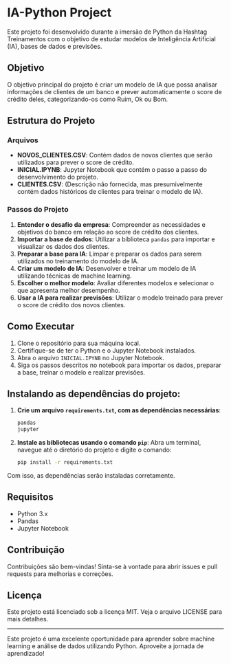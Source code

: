 # IA-Python Project

Este projeto foi desenvolvido durante a imersão de Python da Hashtag Treinamentos com o objetivo de estudar modelos de Inteligência Artificial (IA), bases de dados e previsões.

## Objetivo

O objetivo principal do projeto é criar um modelo de IA que possa analisar informações de clientes de um banco e prever automaticamente o score de crédito deles, categorizando-os como Ruim, Ok ou Bom.

## Estrutura do Projeto

### Arquivos

- **NOVOS_CLIENTES.CSV**: Contém dados de novos clientes que serão utilizados para prever o score de crédito.
- **INICIAL.IPYNB**: Jupyter Notebook que contém o passo a passo do desenvolvimento do projeto.
- **CLIENTES.CSV**: (Descrição não fornecida, mas presumivelmente contém dados históricos de clientes para treinar o modelo de IA).

### Passos do Projeto

1. **Entender o desafio da empresa**: Compreender as necessidades e objetivos do banco em relação ao score de crédito dos clientes.
2. **Importar a base de dados**: Utilizar a biblioteca `pandas` para importar e visualizar os dados dos clientes.
3. **Preparar a base para IA**: Limpar e preparar os dados para serem utilizados no treinamento do modelo de IA.
4. **Criar um modelo de IA**: Desenvolver e treinar um modelo de IA utilizando técnicas de machine learning.
5. **Escolher o melhor modelo**: Avaliar diferentes modelos e selecionar o que apresenta melhor desempenho.
6. **Usar a IA para realizar previsões**: Utilizar o modelo treinado para prever o score de crédito dos novos clientes.

## Como Executar

1. Clone o repositório para sua máquina local.
2. Certifique-se de ter o Python e o Jupyter Notebook instalados.
3. Abra o arquivo `INICIAL.IPYNB` no Jupyter Notebook.
4. Siga os passos descritos no notebook para importar os dados, preparar a base, treinar o modelo e realizar previsões.

## Instalando as dependências do projeto:

1. **Crie um arquivo `requirements.txt`, com as dependências necessárias**:
    ```txt
    pandas
    jupyter
    ```

2. **Instale as bibliotecas usando o comando `pip`**:
    Abra um terminal, navegue até o diretório do projeto e digite o comando:
    ```sh
    pip install -r requirements.txt
    ```

Com isso, as dependências serão instaladas corretamente.

## Requisitos

- Python 3.x
- Pandas
- Jupyter Notebook

## Contribuição

Contribuições são bem-vindas! Sinta-se à vontade para abrir issues e pull requests para melhorias e correções.

## Licença

Este projeto está licenciado sob a licença MIT. Veja o arquivo LICENSE para mais detalhes.

---

Este projeto é uma excelente oportunidade para aprender sobre machine learning e análise de dados utilizando Python. Aproveite a jornada de aprendizado!
